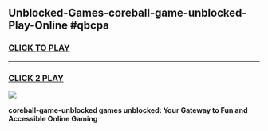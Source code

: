 
## Unblocked-Games-coreball-game-unblocked-Play-Online #qbcpa
<h3>
<a href="https://news.freeplayer.one?title=coreball-game-unblocked&ref=3">CLICK TO PLAY</a></h3>
<hr>

<h3>
<a href="https://news.freeplayer.one?title=coreball-game-unblocked&ref=3">CLICK 2 PLAY</a>
  
</h3>

<a href="https://news.freeplayer.one?title=coreball-game-unblocked&ref=3"><img src="https://clearcache.store/games.png"></a>


**coreball-game-unblocked games unblocked: Your Gateway to Fun and Accessible Online Gaming**
